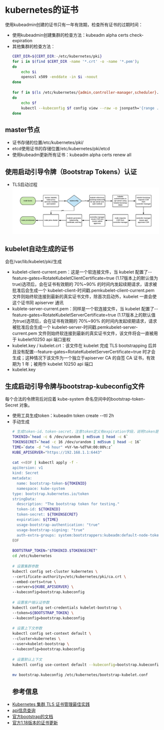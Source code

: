 # kubernetes的证书
使用kubeadmin创建的证书只有一年有效期，检查所有证书的过期时间： 
* 使用kubeadmin创建集群的检查方法：kubeadm alpha certs check-expiration
* 其他集群的检查方法：
  ```bash
  CERT_DIR=${CERT_DIR:-/etc/kubernetes/pki}
  for i in $(find $CERT_DIR -name '*.crt' -o -name '*.pem');
  do
      echo $i
      openssl x509 -enddate -in $i -noout
  done

  for f in $(ls /etc/kubernetes/{admin,controller-manager,scheduler}.conf);
  do
      echo $f
      kubectl --kubeconfig $f config view --raw -o jsonpath='{range .users[*]}{.user.client-certificate-data}{end}' | base64 -d | openssl x509 -enddate -noout
  done
  ```
## master节点
* 证书存储的位置/etc/kubernetes/pki/
* etcd使用证书的存储位置/etc/kubernetes/pki/etcd
* 使用kubeadm更新所有证书：kubeadm alpha certs renew all

## 使用启动引导令牌（Bootstrap Tokens）认证
* TLS启动过程
  ![](img/bootstrap-process.png)
## kubelet自动生成的证书
会在/var/lib/kubelet/pki/生成
  * kubelet-client-current.pem：这是一个软连接文件，当 kubelet 配置了--feature-gates=RotateKubeletClientCertificate=true (1.17版本上的默认值为true)选项后，会在证书有效期的 70%~90% 的时间内发起续期请求，请求被批准后会生成一个 kubelet-client-时间戳.pemkubelet-client-current.pem 文件则始终软连接到最新的真实证书文件，除首次启动外，kubelet 一直会使这个证书同 apiserver 通讯
  * kublete-server-current.pem：同样是一个软连接文件，当 kubelet 配置了--feature-gates=RotateKubeletServerCertificate=true (1.17版本上的默认值为true)选项后，会在证书有效期的 70%~90% 的时间内发起续期请求，请求被批准后会生成一个 kubelet-server-时间戳.pemkubelet-server-current.pem 文件则始终软连接到最新的真实证书文件，该文件将会一直被用于 kubelet10250 api 端口鉴权
  * kubelet.key / kubelet.crt：该文件在 kubelet 完成 TLS bootstrapping 后并且没有配置--feature-gates=RotateKubeletServerCertificate=true 时才会生成；这种情况下该文件为一个独立于apiserver CA 的自签 CA 证书，有效期为 1 年；被用作 kubelet 10250 api 端口
  * kubelet.key
## 生成启动引导令牌与bootstrap-kubeconfig文件
每个合法的令牌背后对应着 kube-system 命名空间中的bootstrap-token-<token-id> Secret 对象。
* 使用工具生成token：kubeadm token create --ttl 2h
* 手动生成
  ```bash
  # 生成token-id、token-secret，注意token定义有expiration字段，说明token是有有效时间
  TOKENID=`head -c 6 /dev/urandom | md5sum | head -c 6`
  TOKENSECRET=`head -c 16 /dev/urandom | md5sum | head -c 16`
  TIME=`date -d "+6 hour" +%Y-%m-%dT%H:00:00%:z`
  KUBE_APISERVER="https://192.168.1.1:6443"
  
  cat <<EOF | kubectl apply -f -
  apiVersion: v1
  kind: Secret
  metadata:
    name: bootstrap-token-${TOKENID}
    namespace: kube-system
  type: bootstrap.kubernetes.io/token
  stringData:
    description: "The bootstrap token for testing."
    token-id: ${TOKENID}
    token-secret: ${TOKENSECRET}
    expiration: ${TIME}
    usage-bootstrap-authentication: "true"
    usage-bootstrap-signing: "true"
    auth-extra-groups: system:bootstrappers:kubeadm:default-node-token
  EOF

  BOOTSTRAP_TOKEN="$TOKENID.$TOKENSECRET"
  cd /etc/kubernetes
  
  # 设置集群参数
  kubectl config set-cluster kubernetes \
  --certificate-authority=/etc/kubernetes/pki/ca.crt \
  --embed-certs=true \
  --server=${KUBE_APISERVER} \
  --kubeconfig=bootstrap.kubeconfig
  
  # 设置客户端认证参数
  kubectl config set-credentials kubelet-bootstrap \
  --token=${BOOTSTRAP_TOKEN} \
  --kubeconfig=bootstrap.kubeconfig
  
  # 设置上下文参数
  kubectl config set-context default \
  --cluster=kubernetes \
  --user=kubelet-bootstrap \
  --kubeconfig=bootstrap.kubeconfig
  
  # 设置默认上下文
  kubectl config use-context default --kubeconfig=bootstrap.kubeconfig
  
  mv bootstrap.kubeconfig /etc/kubernetes/bootstrap-kubelet.conf
  ```
  ## 参考信息
* [Kubernetes 集群 TLS 证书管理最佳实践](https://zhuanlan.zhihu.com/p/133828552)
* [api信息查询](https://kubernetes.io/docs/reference/kubernetes-api/api-index/)
* [官方bootstrap的文档](https://kubernetes.io/zh/docs/reference/access-authn-authz/bootstrap-tokens/)
* [官方1.18版本的证书更新](https://v1-18.docs.kubernetes.io/docs/tasks/administer-cluster/kubeadm/kubeadm-certs/)